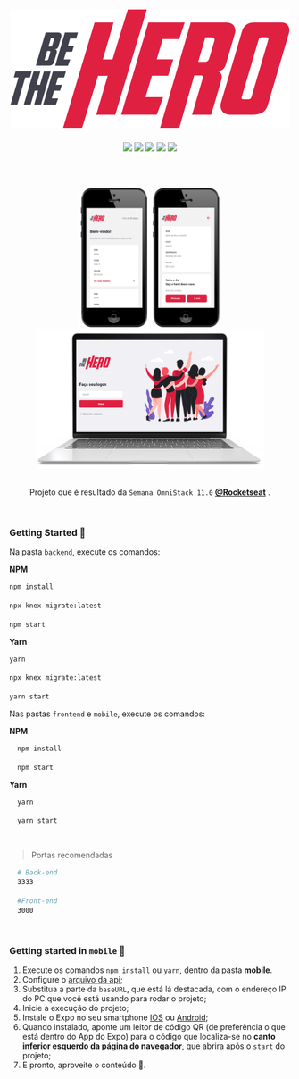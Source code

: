 <h1 align="center"><img src="./frontend/src/assets/logo.svg" /></h1>

<div align="center">
  <img src="https://img.shields.io/github/license/cristianprochnow/BeTheHero" />
  <img src="https://img.shields.io/github/languages/code-size/cristianprochnow/BeTheHero" />
  <img src="https://img.shields.io/badge/technology-node.js-green" />
  <img src="https://img.shields.io/badge/technology-react.js-9cf" />
  <img src="https://img.shields.io/badge/technology-react--native-darkviolet" />
</div>

<br /><br />

<div align="center">
  <img height="250" src="./template/iphone-incidents.png" />
  <img height="250" src="./template/iphone-detail.png" />
  <img height="250" src="./template/notebook-tela-home.png" />
</div>

<br />

<p align="center">Projeto que é resultado da <code>Semana OmniStack 11.0</code> <strong><a href="https://rocketseat.com.br/">@Rocketseat</a></strong> .</p>

<br />

<h3>Getting Started  🏁</h3>

Na pasta `backend`, execute os comandos:

**NPM**
```bash
npm install

npx knex migrate:latest

npm start
```

**Yarn**
```bash
yarn

npx knex migrate:latest

yarn start
```

Nas pastas `frontend` e `mobile`, execute os comandos:


**NPM**
```bash
  npm install
  
  npm start
```

**Yarn**
```bash
  yarn
  
  yarn start
```

<br />

> Portas recomendadas

```bash
  # Back-end
  3333
  
  #Front-end
  3000
```

<br />

<h3>Getting started in <code>mobile</code>  📱</h3>

1. Execute os comandos `npm install` ou `yarn`, dentro da pasta **mobile**.
2. Configure o [arquivo da api](./mobile/src/services/api.js);
3. Substitua a parte da `baseURL`, que está lá destacada, com o endereço IP do PC que você está usando para rodar o projeto;
4. Inicie a execução do projeto;
5. Instale o Expo no seu smartphone [IOS](https://apps.apple.com/br/app/expo-client/id982107779) ou  [Android](https://play.google.com/store/apps/details?id=host.exp.exponent&hl=en);
6. Quando instalado, aponte um leitor de código QR (de preferência o que está dentro do App do Expo) para o código que localiza-se no **canto inferior esquerdo da página do navegador**, que abrira após o `start` do projeto;
7. E pronto, aproveite o conteúdo 🎉.

<br />
